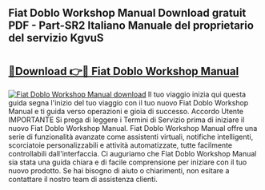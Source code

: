 ## Fiat Doblo Workshop Manual Download gratuit PDF - Part-SR2 Italiano Manuale del proprietario del servizio KgvuS

# <h2><a href="http://df9tv3m.blite.top/?on=Fiat+Doblo+Workshop+Manual">🔗Download 👉🔴 Fiat Doblo Workshop Manual</a></h2>

[![Fiat Doblo Workshop Manual download](https://i.imgur.com/lujVjoI.png)](http://df9tv3m.blite.top/?on=Fiat+Doblo+Workshop+Manual)
Il tuo viaggio inizia qui questa guida segna l'inizio del tuo viaggio con il tuo nuovo Fiat Doblo Workshop Manual e ti guida verso operazioni e gioia di successo. Accordo Utente IMPORTANTE Si prega di leggere i Termini di Servizio prima di iniziare il nuovo Fiat Doblo Workshop Manual. Fiat Doblo Workshop Manual offre una serie di funzionalità avanzate come assistenti virtuali, notifiche intelligenti, scorciatoie personalizzabili e attività automatizzate, tutte facilmente controllabili dall'interfaccia. Ci auguriamo che Fiat Doblo Workshop Manual sia stata una guida chiara e di facile comprensione per iniziare con il tuo nuovo prodotto. Se hai bisogno di aiuto o chiarimenti, non esitare a contattare il nostro team di assistenza clienti.
